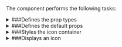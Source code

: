 The component performs the following tasks:

<details>
	<summary>###Defines the prop types

</summary>
* The size multiplier.
The width and height of the icon will be `var(--lem) * size`.

* The icon status

* The icon itself. Preferably in SVG format.

</details>

<details>
	<summary>###Defines the default props

</summary>
</details>

<details>
	<summary>###Styles the icon container

</summary>
</details>

<details>
	<summary>###Displays an icon

</summary>
</details>

